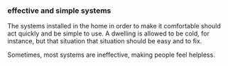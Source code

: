 ### effective and simple systems

The systems installed in the home in order
to make it comfortable should act quickly and be simple to use.
A dwelling is allowed to be cold, for instance, but 
that situation that situation should be easy and to fix.

Sometimes, most systems are ineffective, making people
feel helpless.
